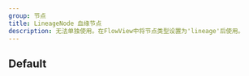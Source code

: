 ```yaml
---
group: 节点
title: LineageNode 血缘节点
description: 无法单独使用。在FlowView中将节点类型设置为'lineage'后使用。
---
```


## Default

<code src="./demos/index.tsx"></code>

